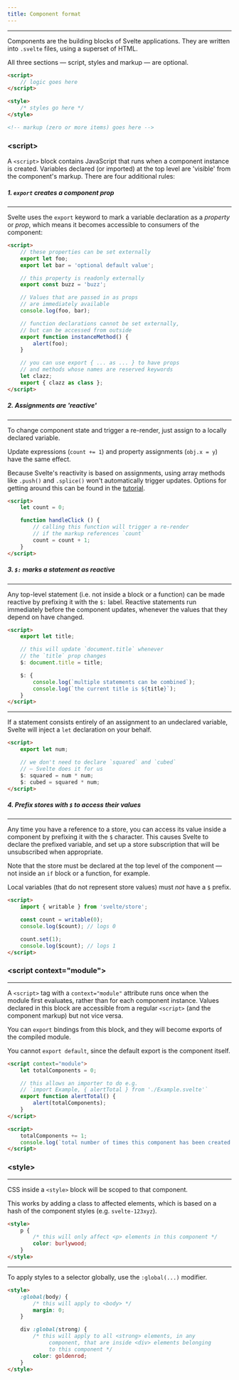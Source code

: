 ```yaml
---
title: Component format
---
```


---

Components are the building blocks of Svelte applications. They are written into `.svelte` files, using a superset of HTML.

All three sections — script, styles and markup — are optional.

```html
<script>
	// logic goes here
</script>

<style>
	/* styles go here */
</style>

<!-- markup (zero or more items) goes here -->
```

### &lt;script&gt;

A `<script>` block contains JavaScript that runs when a component instance is created. Variables declared (or imported) at the top level are 'visible' from the component's markup. There are four additional rules:

##### 1. `export` creates a component prop

---

Svelte uses the `export` keyword to mark a variable declaration as a *property* or *prop*, which means it becomes accessible to consumers of the component:

```html
<script>
	// these properties can be set externally
	export let foo;
	export let bar = 'optional default value';

	// this property is readonly externally
	export const buzz = 'buzz';

	// Values that are passed in as props
	// are immediately available
	console.log(foo, bar);

	// function declarations cannot be set externally,
	// but can be accessed from outside
	export function instanceMethod() {
		alert(foo);
	}

	// you can use export { ... as ... } to have props
	// and methods whose names are reserved keywords
	let clazz;
	export { clazz as class };
</script>
```

##### 2. Assignments are 'reactive'

---

To change component state and trigger a re-render, just assign to a locally declared variable.

Update expressions (`count += 1`) and property assignments (`obj.x = y`) have the same effect.

Because Svelte's reactivity is based on assignments, using array methods like `.push()` and `.splice()` won't automatically trigger updates. Options for getting around this can be found in the [tutorial](tutorial/updating-arrays-and-objects).

```html
<script>
	let count = 0;

	function handleClick () {
		// calling this function will trigger a re-render
		// if the markup references `count`
		count = count + 1;
	}
</script>
```

##### 3. `$:` marks a statement as reactive

---

Any top-level statement (i.e. not inside a block or a function) can be made reactive by prefixing it with the `$:` label. Reactive statements run immediately before the component updates, whenever the values that they depend on have changed.

```html
<script>
	export let title;

	// this will update `document.title` whenever
	// the `title` prop changes
	$: document.title = title;

	$: {
		console.log(`multiple statements can be combined`);
		console.log(`the current title is ${title}`);
	}
</script>
```

---

If a statement consists entirely of an assignment to an undeclared variable, Svelte will inject a `let` declaration on your behalf.

```html
<script>
	export let num;

	// we don't need to declare `squared` and `cubed`
	// — Svelte does it for us
	$: squared = num * num;
	$: cubed = squared * num;
</script>
```

##### 4. Prefix stores with `$` to access their values

---

Any time you have a reference to a store, you can access its value inside a component by prefixing it with the `$` character. This causes Svelte to declare the prefixed variable, and set up a store subscription that will be unsubscribed when appropriate.

Note that the store must be declared at the top level of the component — not inside an `if` block or a function, for example.

Local variables (that do not represent store values) must *not* have a `$` prefix.

```html
<script>
	import { writable } from 'svelte/store';

	const count = writable(0);
	console.log($count); // logs 0

	count.set(1);
	console.log($count); // logs 1
</script>
```


### &lt;script context="module"&gt;

---

A `<script>` tag with a `context="module"` attribute runs once when the module first evaluates, rather than for each component instance. Values declared in this block are accessible from a regular `<script>` (and the component markup) but not vice versa.

You can `export` bindings from this block, and they will become exports of the compiled module.

You cannot `export default`, since the default export is the component itself.

```html
<script context="module">
	let totalComponents = 0;

	// this allows an importer to do e.g.
	// `import Example, { alertTotal } from './Example.svelte'`
	export function alertTotal() {
		alert(totalComponents);
	}
</script>

<script>
	totalComponents += 1;
	console.log(`total number of times this component has been created: ${totalComponents}`);
</script>
```


### &lt;style&gt;

---

CSS inside a `<style>` block will be scoped to that component.

This works by adding a class to affected elements, which is based on a hash of the component styles (e.g. `svelte-123xyz`).

```html
<style>
	p {
		/* this will only affect <p> elements in this component */
		color: burlywood;
	}
</style>
```

---

To apply styles to a selector globally, use the `:global(...)` modifier.

```html
<style>
	:global(body) {
		/* this will apply to <body> */
		margin: 0;
	}

	div :global(strong) {
		/* this will apply to all <strong> elements, in any
			 component, that are inside <div> elements belonging
			 to this component */
		color: goldenrod;
	}
</style>
```
